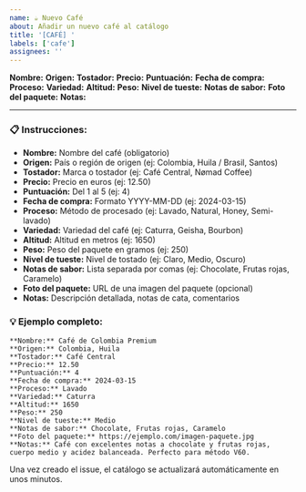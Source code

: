 ```yaml
---
name: ☕ Nuevo Café
about: Añadir un nuevo café al catálogo
title: '[CAFÉ] '
labels: ['cafe']
assignees: ''
---
```


**Nombre:** 
**Origen:** 
**Tostador:** 
**Precio:** 
**Puntuación:** 
**Fecha de compra:** 
**Proceso:** 
**Variedad:** 
**Altitud:** 
**Peso:** 
**Nivel de tueste:** 
**Notas de sabor:** 
**Foto del paquete:** 
**Notas:** 

---

### 📋 Instrucciones:

- **Nombre:** Nombre del café (obligatorio)
- **Origen:** País o región de origen (ej: Colombia, Huila / Brasil, Santos)  
- **Tostador:** Marca o tostador (ej: Café Central, Nømad Coffee)
- **Precio:** Precio en euros (ej: 12.50)
- **Puntuación:** Del 1 al 5 (ej: 4)
- **Fecha de compra:** Formato YYYY-MM-DD (ej: 2024-03-15)
- **Proceso:** Método de procesado (ej: Lavado, Natural, Honey, Semi-lavado)
- **Variedad:** Variedad del café (ej: Caturra, Geisha, Bourbon)
- **Altitud:** Altitud en metros (ej: 1650)
- **Peso:** Peso del paquete en gramos (ej: 250)
- **Nivel de tueste:** Nivel de tostado (ej: Claro, Medio, Oscuro)
- **Notas de sabor:** Lista separada por comas (ej: Chocolate, Frutas rojas, Caramelo)
- **Foto del paquete:** URL de una imagen del paquete (opcional)
- **Notas:** Descripción detallada, notas de cata, comentarios

### 💡 Ejemplo completo:
```
**Nombre:** Café de Colombia Premium
**Origen:** Colombia, Huila
**Tostador:** Café Central
**Precio:** 12.50
**Puntuación:** 4
**Fecha de compra:** 2024-03-15
**Proceso:** Lavado
**Variedad:** Caturra
**Altitud:** 1650
**Peso:** 250
**Nivel de tueste:** Medio
**Notas de sabor:** Chocolate, Frutas rojas, Caramelo
**Foto del paquete:** https://ejemplo.com/imagen-paquete.jpg
**Notas:** Café con excelentes notas a chocolate y frutas rojas, cuerpo medio y acidez balanceada. Perfecto para método V60.
```

Una vez creado el issue, el catálogo se actualizará automáticamente en unos minutos.